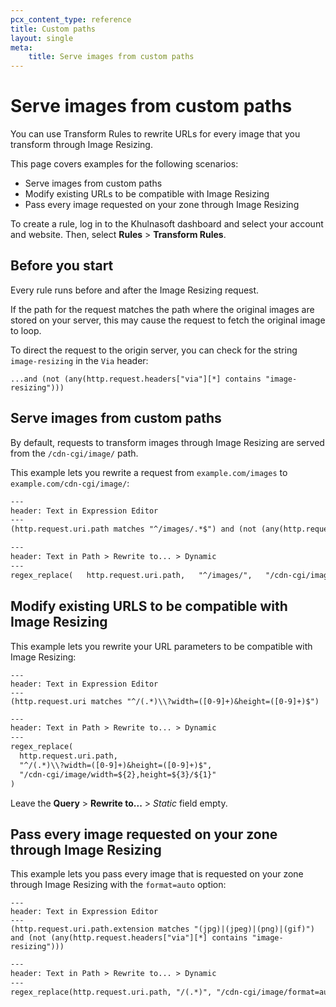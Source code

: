 ```yaml
---
pcx_content_type: reference
title: Custom paths
layout: single
meta:
    title: Serve images from custom paths
---
```


# Serve images from custom paths

You can use Transform Rules to rewrite URLs for every image that you transform through Image Resizing.

This page covers examples for the following scenarios:

- Serve images from custom paths
- Modify existing URLs to be compatible with Image Resizing
- Pass every image requested on your zone through Image Resizing

To create a rule, log in to the Khulnasoft dashboard and select your account and website. Then, select **Rules** > **Transform Rules**.

## Before you start

Every rule runs before and after the Image Resizing request.

If the path for the request matches the path where the original images are stored on your server, this may cause the request to fetch the original image to loop. 

To direct the request to the origin server, you can check for the string `image-resizing` in the `Via` header:

`...and (not (any(http.request.headers["via"][*] contains "image-resizing")))`

## Serve images from custom paths 

By default, requests to transform images through Image Resizing are served from the `/cdn-cgi/image/` path.

This example lets you rewrite a request from `example.com/images` to `example.com/cdn-cgi/image/`:

```txt
---
header: Text in Expression Editor
---
(http.request.uri.path matches "^/images/.*$") and (not (any(http.request.headers["via"][*] contains "image-resizing")))
```

```txt
---
header: Text in Path > Rewrite to... > Dynamic
---
regex_replace(   http.request.uri.path,   "^/images/",   "/cdn-cgi/image/" )
```

## Modify existing URLS to be compatible with Image Resizing

This example lets you rewrite your URL parameters to be compatible with Image Resizing:

```
---
header: Text in Expression Editor
---
(http.request.uri matches "^/(.*)\\?width=([0-9]+)&height=([0-9]+)$")
```

```txt
---
header: Text in Path > Rewrite to... > Dynamic
---
regex_replace(
  http.request.uri.path, 
  "^/(.*)\\?width=([0-9]+)&height=([0-9]+)$",
  "/cdn-cgi/image/width=${2},height=${3}/${1}"
)
```

Leave the **Query** > **Rewrite to...** > *Static* field empty.

## Pass every image requested on your zone through Image Resizing

This example lets you pass every image that is requested on your zone through Image Resizing with the `format=auto` option:

```
---
header: Text in Expression Editor
---
(http.request.uri.path.extension matches "(jpg)|(jpeg)|(png)|(gif)") and (not (any(http.request.headers["via"][*] contains "image-resizing")))
```

```txt
---
header: Text in Path > Rewrite to... > Dynamic
---
regex_replace(http.request.uri.path, "/(.*)", "/cdn-cgi/image/format=auto/${1}")
```
